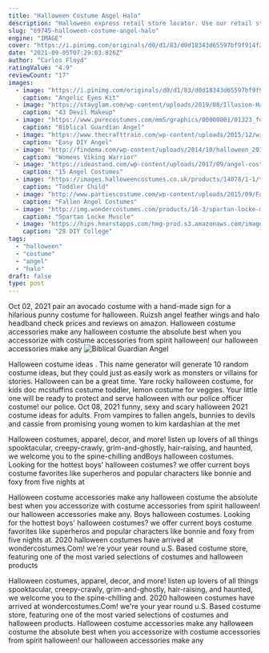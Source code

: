 ```yaml
---
title: "Halloween Costume Angel Halo"
description: "Halloween express retail store locator. Use our retail store locator to see if there's a local halloween express retail store open in your area. Because of the pandemic, there will likely be fewer"
slug: "69745-halloween-costume-angel-halo"
engine: "IMAGE"
cover: "https://i.pinimg.com/originals/d0/d1/83/d0d18343d65597bf9f914f235a6fcf97.jpg"
date: "2021-09-05T07:29:03.826Z"
author: "Carlos Floyd"
ratingValue: "4.9"
reviewCount: "17"
images:
  - image: "https://i.pinimg.com/originals/d0/d1/83/d0d18343d65597bf9f914f235a6fcf97.jpg"
    caption: "Angelic Eyes Kit"
  - image: "https://stayglam.com/wp-content/uploads/2019/08/Illusion-Half-Devil-Makeup.jpg"
    caption: "43 Devil Makeup"
  - image: "https://www.purecostumes.com/mm5/graphics/00000001/01323_full_1.jpg"
    caption: "Biblical Guardian Angel"
  - image: "https://www.thecrafttrain.com/wp-content/uploads/2015/12/wings-pin.jpg"
    caption: "Easy DIY Angel"
  - image: "http://findema.com/wp-content/uploads/2014/10/halloween_2014246.jpg"
    caption: "Womens Viking Warrior"
  - image: "https://ideastand.com/wp-content/uploads/2017/09/angel-costume-diy/angel-costume-diy-ideas-tutorials-2.jpg"
    caption: "15 Angel Costumes"
  - image: "https://images.halloweencostumes.co.uk/products/14078/1-1/toddler--child-angel-costume.jpg"
    caption: "Toddler Child"
  - image: "http://www.partiescostume.com/wp-content/uploads/2015/09/Fallen-Angel-Costume-for-Men.jpg"
    caption: "Fallen Angel Costumes"
  - image: "http://img.wondercostumes.com/products/16-3/spartan-locke-muscle-men-costume.jpg"
    caption: "Spartan Locke Muscle"
  - image: "https://hips.hearstapps.com/hmg-prod.s3.amazonaws.com/images/holy-guacamole-college-halloween-costume-1567788466.jpg?crop=1xw:1xh;center,top&resize=480:*"
    caption: "28 DIY College"
tags:
  - "halloween"
  - "costume"
  - "angel"
  - "halo"
draft: false
type: post
---
```


Oct 02, 2021 pair an avocado costume with a hand-made sign for a hilarious punny costume for halloween. Ruizsh angel feather wings and halo headband check prices and reviews on amazon. Halloween costume accessories make any halloween costume the absolute best when you accessorize with costume accessories from spirit halloween! our halloween accessories make any
![Biblical Guardian Angel](https://www.purecostumes.com/mm5/graphics/00000001/01323_full_1.jpg "Biblical Guardian Angel")

Halloween costume ideas . This name generator will generate 10 random costume ideas, but they could just as easily work as monsters or villains for stories. Halloween can be a great time. Yare rocky halloween costume, for kids doc mcstuffins costume toddler, lemon costume for veggies. Your little one will be ready to protect and serve halloween with our police officer costume! our police. Oct 08, 2021 funny, sexy and scary halloween 2021 costume ideas for adults. From vampires to fallen angels, bunnies to devils and cassie from promising young women to kim kardashian at the met
<!--inArticleAds-->

<!--galleryOne-->

Halloween costumes, apparel, decor, and more! listen up lovers of all things spooktacular, creepy-crawly, grim-and-ghostly, hair-raising, and haunted, we welcome you to the spine-chilling andBoys halloween costumes. Looking for the hottest boys' halloween costumes? we offer current boys costume favorites like superheros and popular characters like bonnie and foxy from five nights at
<!--inArticleAds-->

<!--galleryTwo-->

Halloween costume accessories make any halloween costume the absolute best when you accessorize with costume accessories from spirit halloween! our halloween accessories make any. Boys halloween costumes. Looking for the hottest boys' halloween costumes? we offer current boys costume favorites like superheros and popular characters like bonnie and foxy from five nights at. 2020 halloween costumes have arrived at wondercostumes.Com! we're your year round u.S. Based costume store, featuring one of the most varied selections of costumes and halloween products
<!--galleryThree-->

Halloween costumes, apparel, decor, and more! listen up lovers of all things spooktacular, creepy-crawly, grim-and-ghostly, hair-raising, and haunted, we welcome you to the spine-chilling and. 2020 halloween costumes have arrived at wondercostumes.Com! we're your year round u.S. Based costume store, featuring one of the most varied selections of costumes and halloween products. Halloween costume accessories make any halloween costume the absolute best when you accessorize with costume accessories from spirit halloween! our halloween accessories make any